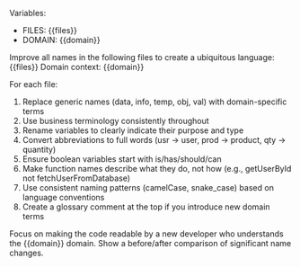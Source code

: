 Variables:
- FILES: {{files}}
- DOMAIN: {{domain}}

Improve all names in the following files to create a ubiquitous language: {{files}}
Domain context: {{domain}}

For each file:
1. Replace generic names (data, info, temp, obj, val) with domain-specific terms
2. Use business terminology consistently throughout
3. Rename variables to clearly indicate their purpose and type
4. Convert abbreviations to full words (usr → user, prod → product, qty → quantity)
5. Ensure boolean variables start with is/has/should/can
6. Make function names describe what they do, not how (e.g., getUserById not fetchUserFromDatabase)
7. Use consistent naming patterns (camelCase, snake_case) based on language conventions
8. Create a glossary comment at the top if you introduce new domain terms

Focus on making the code readable by a new developer who understands the {{domain}} domain.
Show a before/after comparison of significant name changes.
